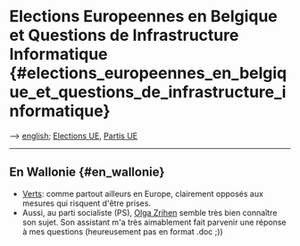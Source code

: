 # Elections Europeennes en Belgique et Questions de Infrastructure Informatique {#elections_europeennes_en_belgique_et_questions_de_infrastructure_informatique}

\--\> [ english](ElectBePart0405En "wikilink"); [ Elections
UE](ElectAct0405Fr "wikilink"), [ Partis UE](ElectPart0405En "wikilink")

------------------------------------------------------------------------

## En Wallonie {#en_wallonie}

-   [Verts](http://www.ecolo.be/ "wikilink"): comme partout ailleurs en
    Europe, clairement opposés aux mesures qui risquent d\'être prises.
-   Aussi, au parti socialiste (PS), [ Olga
    Zrihen](OlgaZrihenFr "wikilink") semble très bien connaître son
    sujet. Son assistant m\'a très aimablement fait parvenir une réponse
    à mes questions (heureusement pas en format .doc ;))
